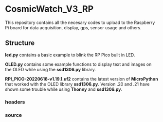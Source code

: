 # CosmicWatch_V3_RP

This repository contains all the necesary codes to upload to the Raspberry Pi board for data acquisition, display, gps, sensor usage and others.

## Structure

**led.py** contains a basic example to blink the RP Pico built in LED.

**OLED.py** contains some example functions to display text and images on the OLED while using the **ssd1306.py** library.

**RPI_PICO-20220618-v1.19.1.uf2** contains the latest version of **MicroPython** that worked with the OLED library **ssd1306.py**. Version .20 and .21 have shown some trouble while using **Thonny** and **ssd1306.py**.

### headers

### source
